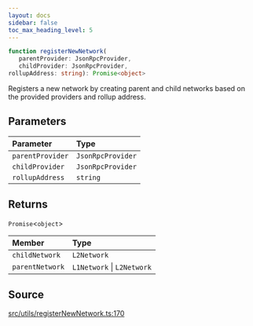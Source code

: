 ```yaml
---
layout: docs
sidebar: false
toc_max_heading_level: 5
---
```


```ts
function registerNewNetwork(
   parentProvider: JsonRpcProvider, 
   childProvider: JsonRpcProvider, 
rollupAddress: string): Promise<object>
```

Registers a new network by creating parent and child networks based on the
provided providers and rollup address.

## Parameters

| Parameter | Type |
| :------ | :------ |
| `parentProvider` | `JsonRpcProvider` |
| `childProvider` | `JsonRpcProvider` |
| `rollupAddress` | `string` |

## Returns

`Promise`\<`object`\>

| Member | Type |
| :------ | :------ |
| `childNetwork` | `L2Network` |
| `parentNetwork` | `L1Network` \| `L2Network` |

## Source

[src/utils/registerNewNetwork.ts:170](https://github.com/OffchainLabs/arbitrum-orbit-sdk/blob/cfcbd32d6879cf7817a33b24f062a0fd879ea257/src/utils/registerNewNetwork.ts#L170)

